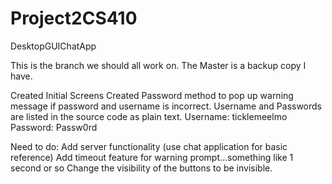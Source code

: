 # Project2CS410
DesktopGUIChatApp

This is the branch we should all work on. The Master is a backup copy I have.

Created Initial Screens
Created Password method to pop up warning message if password and username is incorrect. 
Username and Passwords are listed in the source code as plain text.
Username: ticklemeelmo
Password: Passw0rd


Need to do:
Add server functionality (use chat application for basic reference)
Add timeout feature for warning prompt...something like 1 second or so
Change the visibility of the buttons to be invisible. 

